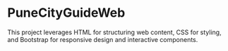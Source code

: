 # PuneCityGuideWeb
This project leverages HTML for structuring web content, CSS for styling, and Bootstrap for responsive design and interactive components.
